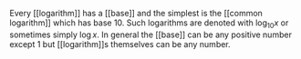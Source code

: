 
Every [[logarithm]] has a [[base]] and the simplest is the [[common logarithm]] which has base 10. Such logarithms are denoted with $\log_{10}{x}$ or sometimes simply $\log{x}$.
In general the [[base]] can be any positive number except 1 but [[logarithm]]s themselves can be any number.
